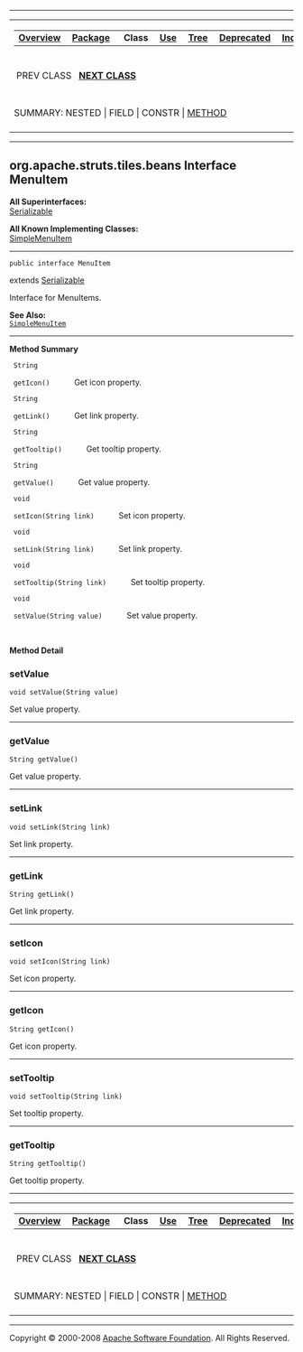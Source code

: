 ------------------------------------------------------------------------

<span id="navbar_top"></span> [](#skip-navbar_top "Skip navigation links")

<table>
<colgroup>
<col width="50%" />
<col width="50%" />
</colgroup>
<tbody>
<tr class="odd">
<td align="left"><span id="navbar_top_firstrow"></span>
<table>
<tbody>
<tr class="odd">
<td align="left"><a href="../../../../../overview-summary.html.md"><strong>Overview</strong></a> </td>
<td align="left"><a href="package-summary.html.md"><strong>Package</strong></a> </td>
<td align="left"> <strong>Class</strong> </td>
<td align="left"><a href="class-use/MenuItem.html.md"><strong>Use</strong></a> </td>
<td align="left"><a href="package-tree.html.md"><strong>Tree</strong></a> </td>
<td align="left"><a href="../../../../../deprecated-list.html.md"><strong>Deprecated</strong></a> </td>
<td align="left"><a href="../../../../../index-all.html.md"><strong>Index</strong></a> </td>
<td align="left"><a href="../../../../../help-doc.html.md"><strong>Help</strong></a> </td>
</tr>
</tbody>
</table></td>
<td align="left"></td>
</tr>
<tr class="even">
<td align="left"> PREV CLASS   <a href="../../../../../org/apache/struts/tiles/beans/SimpleMenuItem.html.md" title="class in org.apache.struts.tiles.beans"><strong>NEXT CLASS</strong></a></td>
<td align="left"><a href="../../../../../index.html.md?org/apache/struts/tiles/beans/MenuItem.html"><strong>FRAMES</strong></a>    <a href="MenuItem.html"><strong>NO FRAMES</strong></a>    
<a href="../../../../../allclasses-noframe.html.md"><strong>All Classes</strong></a></td>
</tr>
<tr class="odd">
<td align="left">SUMMARY: NESTED | FIELD | CONSTR | <a href="#method_summary">METHOD</a></td>
<td align="left">DETAIL: FIELD | CONSTR | <a href="#method_detail">METHOD</a></td>
</tr>
</tbody>
</table>

<span id="skip-navbar_top"></span>

------------------------------------------------------------------------

org.apache.struts.tiles.beans
 Interface MenuItem
-----------------------------

**All Superinterfaces:**  
[Serializable](http://java.sun.com/j2se/1.4.2/docs/api/java/io/Serializable.html.md?is-external=true "class or interface in java.io")

<!-- -->

**All Known Implementing Classes:**  
[SimpleMenuItem](../../../../../org/apache/struts/tiles/beans/SimpleMenuItem.html.md "class in org.apache.struts.tiles.beans")

------------------------------------------------------------------------

    public interface MenuItem

extends [Serializable](http://java.sun.com/j2se/1.4.2/docs/api/java/io/Serializable.html.md?is-external=true "class or interface in java.io")

Interface for MenuItems.

**See Also:**  
[`SimpleMenuItem`](../../../../../org/apache/struts/tiles/beans/SimpleMenuItem.html.md "class in org.apache.struts.tiles.beans")

------------------------------------------------------------------------

<span id="method_summary"></span>

**Method Summary**

` String`

` getIcon()`
           Get icon property.

` String`

` getLink()`
           Get link property.

` String`

` getTooltip()`
           Get tooltip property.

` String`

` getValue()`
           Get value property.

` void`

` setIcon(String link)`
           Set icon property.

` void`

` setLink(String link)`
           Set link property.

` void`

` setTooltip(String link)`
           Set tooltip property.

` void`

` setValue(String value)`
           Set value property.

 

<span id="method_detail"></span>

**Method Detail**

### setValue

    void setValue(String value)

Set value property.

------------------------------------------------------------------------

### getValue

    String getValue()

Get value property.

------------------------------------------------------------------------

### setLink

    void setLink(String link)

Set link property.

------------------------------------------------------------------------

### getLink

    String getLink()

Get link property.

------------------------------------------------------------------------

### setIcon

    void setIcon(String link)

Set icon property.

------------------------------------------------------------------------

### getIcon

    String getIcon()

Get icon property.

------------------------------------------------------------------------

### setTooltip

    void setTooltip(String link)

Set tooltip property.

------------------------------------------------------------------------

### getTooltip

    String getTooltip()

Get tooltip property.

------------------------------------------------------------------------

<span id="navbar_bottom"></span> [](#skip-navbar_bottom "Skip navigation links")

<table>
<colgroup>
<col width="50%" />
<col width="50%" />
</colgroup>
<tbody>
<tr class="odd">
<td align="left"><span id="navbar_bottom_firstrow"></span>
<table>
<tbody>
<tr class="odd">
<td align="left"><a href="../../../../../overview-summary.html.md"><strong>Overview</strong></a> </td>
<td align="left"><a href="package-summary.html.md"><strong>Package</strong></a> </td>
<td align="left"> <strong>Class</strong> </td>
<td align="left"><a href="class-use/MenuItem.html.md"><strong>Use</strong></a> </td>
<td align="left"><a href="package-tree.html.md"><strong>Tree</strong></a> </td>
<td align="left"><a href="../../../../../deprecated-list.html.md"><strong>Deprecated</strong></a> </td>
<td align="left"><a href="../../../../../index-all.html.md"><strong>Index</strong></a> </td>
<td align="left"><a href="../../../../../help-doc.html.md"><strong>Help</strong></a> </td>
</tr>
</tbody>
</table></td>
<td align="left"></td>
</tr>
<tr class="even">
<td align="left"> PREV CLASS   <a href="../../../../../org/apache/struts/tiles/beans/SimpleMenuItem.html.md" title="class in org.apache.struts.tiles.beans"><strong>NEXT CLASS</strong></a></td>
<td align="left"><a href="../../../../../index.html.md?org/apache/struts/tiles/beans/MenuItem.html"><strong>FRAMES</strong></a>    <a href="MenuItem.html"><strong>NO FRAMES</strong></a>    
<a href="../../../../../allclasses-noframe.html.md"><strong>All Classes</strong></a></td>
</tr>
<tr class="odd">
<td align="left">SUMMARY: NESTED | FIELD | CONSTR | <a href="#method_summary">METHOD</a></td>
<td align="left">DETAIL: FIELD | CONSTR | <a href="#method_detail">METHOD</a></td>
</tr>
</tbody>
</table>

<span id="skip-navbar_bottom"></span>

------------------------------------------------------------------------

Copyright © 2000-2008 [Apache Software Foundation](http://www.apache.org/). All Rights Reserved.
